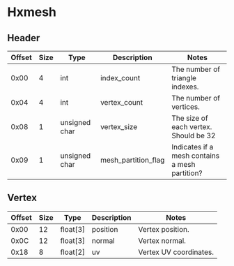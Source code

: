 # Hxmesh

## Header

| Offset | Size |      Type     |     Description     |                      Notes                      |
|--------|------|---------------|---------------------|-------------------------------------------------|
| 0x00   | 4    | int           | index_count         |  The number of triangle indexes.                |
| 0x04   | 4    | int           | vertex_count        |  The number of vertices.                        |
| 0x08   | 1    | unsigned char | vertex_size         |  The size of each vertex. Should be 32          |
| 0x09   | 1    | unsigned char | mesh_partition_flag |  Indicates if a mesh contains a mesh partition? |

## Vertex

| Offset | Size |   Type   | Description |          Notes          |
|--------|------|----------|-------------|-------------------------|
| 0x00   | 12   | float[3] | position    |  Vertex position.       |
| 0x0C   | 12   | float[3] | normal      |  Vertex normal.         |
| 0x18   | 8    | float[2] | uv          |  Vertex UV coordinates. |
